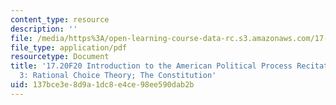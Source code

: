 ```yaml
---
content_type: resource
description: ''
file: /media/https%3A/open-learning-course-data-rc.s3.amazonaws.com/17-20-introduction-to-the-american-political-process-fall-2020/137bce3e8d9a1dc8e4ce98ee590dab2b_MIT17_20F20_rec3.pdf
file_type: application/pdf
resourcetype: Document
title: '17.20F20 Introduction to the American Political Process Recitation Slides
  3: Rational Choice Theory; The Constitution'
uid: 137bce3e-8d9a-1dc8-e4ce-98ee590dab2b
---
```


